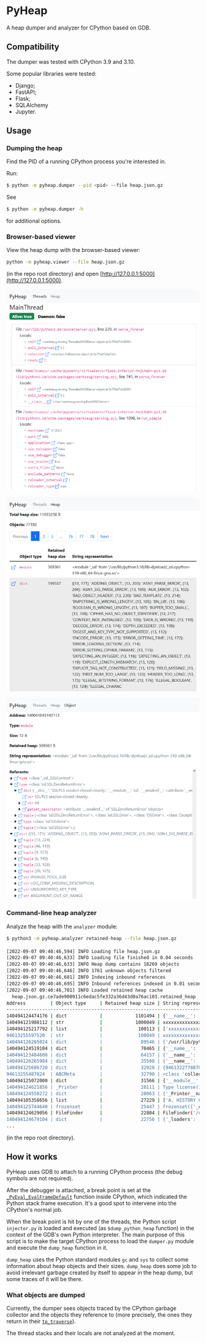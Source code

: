 # PyHeap

A heap dumper and analyzer for CPython based on GDB.

## Compatibility

The dumper was tested with CPython 3.9 and 3.10.

Some popular libraries were tested:
- Django;
- FastAPI;
- Flask;
- SQLAlchemy
- Jupyter.

## Usage

### Dumping the heap
Find the PID of a running CPython process you're interested in.

Run:
```bash
$ python -m pyheap.dumper --pid <pid> --file heap.json.gz
```

See 
```bash
$ python -m pyheap.dumper -h
```
for additional options.

### Browser-based viewer

View the heap dump with the browser-based viewer:
```bash
python -m pyheap.viewer --file heap.json.gz
```
(in the repo root directory) and open [http://127.0.0.1:5000](http://127.0.0.1:5000).

![Thread view](doc/screenshot1.png)

![Heap view](doc/screenshot2.png)

![Object view](doc/screenshot3.png)

### Command-line heap analyzer

Analyze the heap with the `analyzer` module:
```bash
$ python3 -m pyheap.analyzer retained-heap --file heap.json.gz

[2022-09-07 09:40:46,594] INFO Loading file heap.json.gz
[2022-09-07 09:40:46,633] INFO Loading file finished in 0.04 seconds
[2022-09-07 09:40:46,633] INFO Heap dump contains 18269 objects
[2022-09-07 09:40:46,646] INFO 1761 unknown objects filtered
[2022-09-07 09:40:46,681] INFO Indexing inbound references
[2022-09-07 09:40:46,695] INFO Inbound references indexed in 0.01 seconds
[2022-09-07 09:40:46,701] INFO Loaded retained heap cache
  heap.json.gz.ce7ade900911c6edac5fe332a36d43d0a76ac103.retained_heap
Address         | Object type     | Retained heap size | String representation  
--------------------------------------------------------------------------------
140494124474176 | dict            |            1101494 | {'__name__': '__main__'
140494121988112 | str             |            1000049 | xxxxxxxxxxxxxxxxxxxxxxx
140494125217792 | list            |             100113 | ['xxxxxxxxxxxxxxxxxxxxx
94613255597520  | str             |             100049 | xxxxxxxxxxxxxxxxxxxxxxx
140494126265024 | dict            |              89546 | {'/usr/lib/python310.zi
140494124519104 | dict            |              70465 | {'__name__': 'os', '__d
140494123404608 | dict            |              64157 | {'__name__': 'typing', 
140494126265984 | dict            |              35508 | {'__name__': 'builtins'
140494125686720 | dict            |              32920 | {94613227788704: <weakr
94613255487824  | ABCMeta         |              32790 | <class 'collections.Use
140494125072000 | dict            |              31566 | {'__module__': 'collect
140494124621856 | _Printer        |              28111 | Type license() to see t
140494124550272 | dict            |              28063 | {'_Printer__name': 'lic
140494105358656 | list            |              27229 | ['A. HISTORY OF THE SOF
140494125744640 | frozenset       |              25447 | frozenset({'_curses', '
140494124629056 | FileFinder      |              22804 | FileFinder('/usr/lib/py
140494124679104 | dict            |              22756 | {'_loaders': [('.cpytho
...
```
(in the repo root directory).

## How it works

PyHeap uses GDB to attach to a running CPython process (the debug symbols are not required).

After the debugger is attached, a break point is set at the [`_PyEval_EvalFrameDefault`](https://github.com/python/cpython/blob/3594ebca2cacf5d9b5212d2c487fd017cd00e283/Python/ceval.c#L1577) function inside CPython, which indicated the Python stack frame execution. It's a good spot to intervene into the CPython's normal job.

When the break point is hit by one of the threads, the Python script `injector.py` is loaded and executed (as `$dump_python_heap` function) in the context of the GDB's own Python interpreter. The main purpose of this script is to make the target CPython process to load the `dumper.py` module and execute the `dump_heap` function in it.

`dump_heap` uses the Python standard modules `gc` and `sys` to collect some information about heap objects and their sizes. `dump_heap` does some job to avoid irrelevant garbage created by itself to appear in the heap dump, but some traces of it will be there.

### What objects are dumped

Currently, the dumper sees objects traced by the CPython garbage collector and the objects they reference to (more precisely, the ones they return in their [`tp_traverse`](https://docs.python.org/3/c-api/typeobj.html#c.PyTypeObject.tp_traverse)).

The thread stacks and their locals are not analyzed at the moment.

